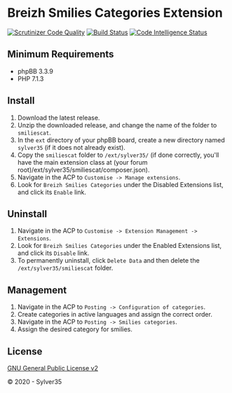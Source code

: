 # Breizh Smilies Categories Extension

[![Scrutinizer Code Quality](https://scrutinizer-ci.com/g/Sylver35/smiliescat/badges/quality-score.png?b=1.4.0)](https://scrutinizer-ci.com/g/Sylver35/smiliescat/?branch=1.4.0)
[![Build Status](https://scrutinizer-ci.com/g/Sylver35/smiliescat/badges/build.png?b=1.4.0)](https://scrutinizer-ci.com/g/Sylver35/smiliescat/build-status/1.4.0)
[![Code Intelligence Status](https://scrutinizer-ci.com/g/Sylver35/smiliescat/badges/code-intelligence.svg?b=1.4.0)](https://scrutinizer-ci.com/code-intelligence)

## Minimum Requirements
* phpBB 3.3.9
* PHP 7.1.3

## Install
1. Download the latest release.
2. Unzip the downloaded release, and change the name of the folder to `smiliescat`.
3. In the `ext` directory of your phpBB board, create a new directory named `sylver35` (if it does not already exist).
4. Copy the `smiliescat` folder to `/ext/sylver35/` (if done correctly, you'll have the main extension class at (your forum root)/ext/sylver35/smiliescat/composer.json).
5. Navigate in the ACP to `Customise -> Manage extensions`.
6. Look for `Breizh Smilies Categories` under the Disabled Extensions list, and click its `Enable` link.

## Uninstall
1. Navigate in the ACP to `Customise -> Extension Management -> Extensions`.
2. Look for `Breizh Smilies Categories` under the Enabled Extensions list, and click its `Disable` link.
3. To permanently uninstall, click `Delete Data` and then delete the `/ext/sylver35/smiliescat` folder.

## Management
1. Navigate in the ACP to `Posting -> Configuration of categories`.
2. Create categories in active languages and assign the correct order.
3. Navigate in the ACP to `Posting -> Smilies categories`.
4. Assign the desired category for smilies.

## License
[GNU General Public License v2](http://opensource.org/licenses/GPL-2.0)

© 2020 - Sylver35